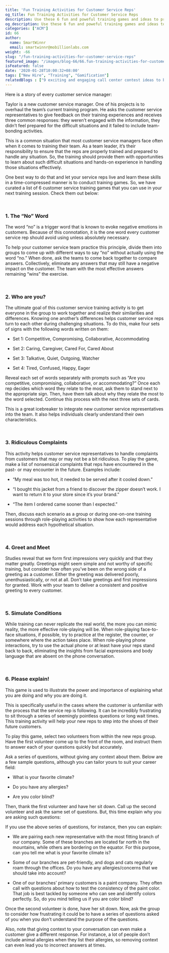 ```yaml
---
title: 'Fun Training Activities for Customer Service Reps'
og_title: Fun Training Activities for Customer Service Reps
description: Use these 6 fun and poweful training games and ideas to prepare your service team as a world-class customer service team
og_description: Use these 6 fun and poweful training games and ideas to prepare your service team as a world-class customer service team
categories: ["ACM"]
id: 66
author:
  name: SmartWinnr
  email: smartwinnr@mobillionlabs.com
weight: -66
slug: "/fun-training-activities-for-customer-service-reps"
featured_image: "/images/blog-66/66.fun-training-activities-for-customer-service-reps.jpg"
isFeatured: false
date: '2020-01-28T10:00:32+08:00'
tags: ["New Hire", "Training", "Gamification"]
relatedBlogs : ["9 exciting and engaging call center contest ideas to boost your employee’s productivity", "6 Ways to Motivate your Customer Service Reps", "Gamification and Employee Engagement: the Why and the How", "19 Creative Call Center Contest Names", "Creative Employee Recognition Award Names", "How to Launch a Sales Contest", "25 Creative Sales Team Names", "Sales Contest Communication Template", "Top 20 Sales Contest Names", "23 Sales incentive ideas to keep your sales team motivated"]
---
```


Here is a story of every customer service manager:

Taylor is a new customer service manager. One of his projects is to overhaul the team’s current training program. He asks the customer service representatives to give feedback on their training experiences and receives three common responses: they weren’t engaged with the information, they didn’t feel prepared for the difficult situations and it failed to include team-bonding activities. 

This is a common situation that most customer service managers face often when it comes to training their team. As a team leader, it’s their responsibility to ensure that the reps are properly trained and prepared to handle any situation. So, the training should provide them with opportunities to learn about such difficult situations and hands-on experience in handling those situations effectively.

One best way to do that and let your service reps live and learn these skills in a time-compressed manner is to conduct training games. So, we have curated a list of 6 customer service training games that you can use in your next training session. Check them out below:

<br>

### **1. The “No” Word**

The word “no” is a trigger word that is known to evoke negative emotions in customers. Because of this connotation, it is the one word every customer service rep should avoid using unless absolutely necessary. 

To help your customer service team practice this principle, divide them into groups to come up with different ways to say “no” without actually using the word “no.” When done, ask the teams to come back together to compare answers. Collectively, eliminate any answers that may still have a negative impact on the customer. The team with the most effective answers remaining “wins” the exercise.

<br>

### **2. Who are you?**

The ultimate goal of this customer service training activity is to get everyone in the group to work together and realize their similarities and differences. Knowing one another’s differences helps customer service reps turn to each other during challenging situations. To do this, make four sets of signs with the following words written on them:

* Set 1: Competitive, Compromising, Collaborative, Accommodating

* Set 2: Caring, Caregiver, Cared For, Cared About

* Set 3: Talkative, Quiet, Outgoing, Watcher

* Set 4: Tired, Confused, Happy, Eager

Reveal each set of words separately with prompts such as “Are you competitive, compromising, collaborative, or accommodating?” Once each rep decides which word they relate to the most, ask them to stand next to the appropriate sign. Then, have them talk about why they relate the most to the word selected. Continue this process with the next three sets of cards. 

This is a great icebreaker to integrate new customer service representatives into the team. It also helps individuals clearly understand their own characteristics.

<br>

### **3. Ridiculous Complaints**

This activity helps customer service representatives to handle complaints from customers that may or may not be a bit ridiculous. To play the game, make a list of nonsensical complaints that reps have encountered in the past- or may encounter in the future. Examples include:

* “My meal was too hot, it needed to be served after it cooled down.”

* “I bought this jacket from a friend to discover the zipper doesn’t work. I want to return it to your store since it’s your brand.”

* “The item I ordered came sooner than I expected.”

Then, discuss each scenario as a group or during one-on-one training sessions through role-playing activities to show how each representative would address each hypothetical situation. 

<br>

### **4. Greet and Meet**

Studies reveal that we form first impressions very quickly and that they matter greatly. Greetings might seem simple and not worthy of specific training, but consider how often you’ve been on the wrong side of a greeting as a customer. Either the greeting was delivered poorly, unenthusiastically, or not at all. Don’t take greetings and first impressions for granted. Work with your team to deliver a consistent and positive greeting to every customer.

<br>

### **5. Simulate Conditions**

While training can never replicate the real world, the more you can mimic reality, the more effective role-playing will be. When role-playing face-to-face situations, if possible, try to practice at the register, the counter, or somewhere where the action takes place. When role-playing phone interactions, try to use the actual phone or at least have your reps stand back to back, eliminating the insights from facial expressions and body language that are absent on the phone conversation.

<br>

### **6. Please explain!**

This game is used to illustrate the power and importance of explaining what you are doing and why you are doing it. 

This is specifically useful in the cases where the customer is unfamiliar with the process that the service rep is following. It can be incredibly frustrating to sit through a series of seemingly pointless questions or long wait times. This training activity will help your new reps to step into the shoes of their future customers. 

To play this game, select two volunteers from within the new reps group. Have the first volunteer come up to the front of the room, and instruct them to answer each of your questions quickly but accurately.

Ask a series of questions, without giving any context about them. Below are a few sample questions, although you can tailor yours to suit your career field:

* What is your favorite climate?

* Do you have any allergies?

* Are you color blind?

Then, thank the first volunteer and have her sit down. Call up the second volunteer and ask the same set of questions. But, this time explain why you are asking such questions:

If you use the above series of questions, for instance, then you can explain:

* We are pairing each new representative with the most fitting branch of our company. Some of these branches are located far north in the mountains, while others are bordering on the equator. For this purpose, can you tell me what is your favorite climate is?

* Some of our branches are pet-friendly, and dogs and cats regularly roam through the offices. Do you have any allergies/concerns that we should take into account?

* One of our branches’ primary customers is a paint company. They often call with questions about how to test the consistency of the paint color. That job is best tackled by someone who can see and identify colors perfectly. So, do you mind telling us if you are color blind?

Once the second volunteer is done, have her sit down. Now, ask the group to consider how frustrating it could be to have a series of questions asked of you when you don’t understand the purpose of the questions.

Also, note that giving context to your conversation can even make a customer give a different response. For instance, a lot of people don’t include animal allergies when they list their allergies, so removing context can even lead you to incorrect answers at times.